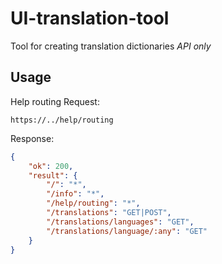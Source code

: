 # UI-translation-tool
Tool for creating translation dictionaries _API only_

## Usage

Help routing Request:
```
https://../help/routing
```

Response:
```json
{
    "ok": 200,
    "result": {
        "/": "*",
        "/info": "*",
        "/help/routing": "*",
        "/translations": "GET|POST",
        "/translations/languages": "GET",
        "/translations/language/:any": "GET"
    }
}
```
